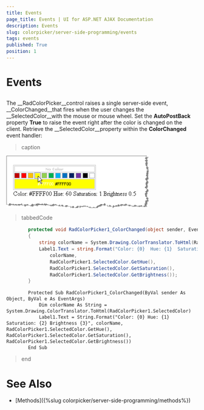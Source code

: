 ```yaml
---
title: Events
page_title: Events | UI for ASP.NET AJAX Documentation
description: Events
slug: colorpicker/server-side-programming/events
tags: events
published: True
position: 1
---
```


# Events



## 

The __RadColorPicker__control raises a single server-side event, __ColorChanged__that fires when the user changes the __SelectedColor__with the mouse or mouse wheel. Set the __AutoPostBack__ property __True__ to raise the event right after the color is changed on the client. Retrieve the __SelectedColor__property within the __ColorChanged__ event handler:
>caption 

![](images/colorpicker-server001.png)

>tabbedCode

````C#
		protected void RadColorPicker1_ColorChanged(object sender, EventArgs e)
		{
			string colorName = System.Drawing.ColorTranslator.ToHtml(RadColorPicker1.SelectedColor);
			Label1.Text = string.Format("Color: {0}  Hue: {1}  Saturation: {2}  Brightness {3}",
				colorName,
				RadColorPicker1.SelectedColor.GetHue(),
				RadColorPicker1.SelectedColor.GetSaturation(),
				RadColorPicker1.SelectedColor.GetBrightness());
		} 
````
````VB.NET
		Protected Sub RadColorPicker1_ColorChanged(ByVal sender As Object, ByVal e As EventArgs)
			Dim colorName As String = System.Drawing.ColorTranslator.ToHtml(RadColorPicker1.SelectedColor)
			Label1.Text = String.Format("Color: {0} Hue: {1} Saturation: {2} Brightness {3}", colorName, RadColorPicker1.SelectedColor.GetHue(), RadColorPicker1.SelectedColor.GetSaturation(), RadColorPicker1.SelectedColor.GetBrightness())
		End Sub
````
>end

# See Also

 * [Methods]({%slug colorpicker/server-side-programming/methods%})
